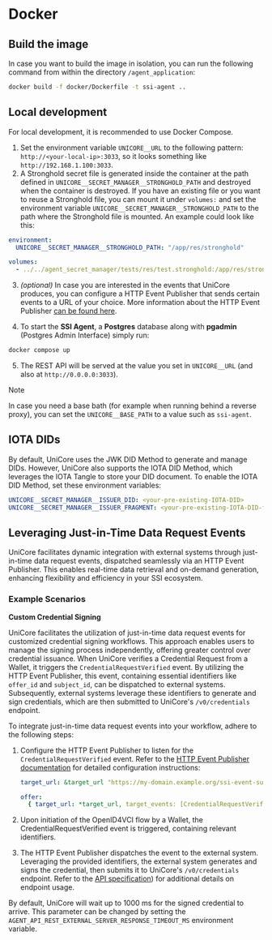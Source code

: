 # Docker

## Build the image

In case you want to build the image in isolation, you can run the following command from within the directory `/agent_application`:

```bash
docker build -f docker/Dockerfile -t ssi-agent ..
```

## Local development

For local development, it is recommended to use Docker Compose.

1. Set the environment variable `UNICORE__URL` to the following pattern: `http://<your-local-ip>:3033`, so it looks something like `http://192.168.1.100:3033`.
2. A Stronghold secret file is generated inside the container at the path defined in `UNICORE__SECRET_MANAGER__STRONGHOLD_PATH` and destroyed when the container is destroyed.
   If you have an existing file or you want to reuse a Stronghold file, you can mount it under `volumes:` and set the environment variable `UNICORE__SECRET_MANAGER__STRONGHOLD_PATH` to the path where the Stronghold file is mounted.
   An example could look like this:

```yaml
environment:
  UNICORE__SECRET_MANAGER__STRONGHOLD_PATH: "/app/res/stronghold"

volumes:
  - ../../agent_secret_manager/tests/res/test.stronghold:/app/res/stronghold
```

3. _(optional)_ In case you are interested in the events that UniCore produces, you can configure a HTTP Event Publisher that sends
   certain events to a URL of your choice. More information about the HTTP Event Publisher [can be found here](../../agent_event_publisher_http/README.md).

4. To start the **SSI Agent**, a **Postgres** database along with **pgadmin** (Postgres Admin Interface) simply run:

```bash
docker compose up
```

5. The REST API will be served at the value you set in `UNICORE__URL` (and also at `http://0.0.0.0:3033`).

> [!NOTE]
> In case you need a base bath (for example when running behind a reverse proxy), you can set the `UNICORE__BASE_PATH` to a value such as `ssi-agent`.

## IOTA DIDs

By default, UniCore uses the JWK DID Method to generate and manage DIDs. However, UniCore also supports the IOTA DID
Method, which leverages the IOTA Tangle to store your DID document. To enable the IOTA DID Method, set these environment
variables:

```yaml
UNICORE__SECRET_MANAGER__ISSUER_DID: <your-pre-existing-IOTA-DID>
UNICORE__SECRET_MANAGER__ISSUER_FRAGMENT: <your-pre-existing-IOTA-DID-fragment>
```

## Leveraging Just-in-Time Data Request Events

UniCore facilitates dynamic integration with external systems through just-in-time data request events, dispatched seamlessly via an HTTP Event Publisher. This enables real-time data retrieval and on-demand generation, enhancing flexibility and efficiency in your SSI ecosystem.

### Example Scenarios

**Custom Credential Signing**

UniCore facilitates the utilization of just-in-time data request events for customized credential signing workflows. This approach enables users to manage the signing process independently, offering greater control over credential issuance. When UniCore verifies a Credential Request from a Wallet, it triggers the `CredentialRequestVerified` event. By utilizing the HTTP Event Publisher, this event, containing essential identifiers like `offer_id` and `subject_id`, can be dispatched to external systems. Subsequently, external systems leverage these identifiers to generate and sign credentials, which are then submitted to UniCore's `/v0/credentials` endpoint.

To integrate just-in-time data request events into your workflow, adhere to the following steps:

1. Configure the HTTP Event Publisher to listen for the `CredentialRequestVerified` event. Refer to the [HTTP Event Publisher documentation](../../agent_event_publisher_http/README.md) for detailed configuration instructions:

   ```yaml
   target_url: &target_url "https://my-domain.example.org/ssi-event-subscriber"

   offer:
     { target_url: *target_url, target_events: [CredentialRequestVerified] }
   ```

2. Upon initiation of the OpenID4VCI flow by a Wallet, the CredentialRequestVerified event is triggered, containing relevant identifiers.
3. The HTTP Event Publisher dispatches the event to the external system. Leveraging the provided identifiers, the external system generates and signs the credential, then submits it to UniCore's `/v0/credentials` endpoint. Refer to the [API specification](../../agent_api_rest/README.md)) for additional details on endpoint usage.

By default, UniCore will wait up to 1000 ms for the signed credential to arrive. This parameter can be changed by
setting the `AGENT_API_REST_EXTERNAL_SERVER_RESPONSE_TIMEOUT_MS` environment variable.
